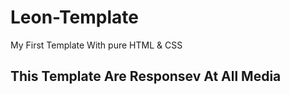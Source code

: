 # Leon-Template

My First Template With pure HTML & CSS
## This Template Are Responsev At All Media

